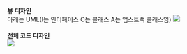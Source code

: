 <b>뷰 디자인</b>
<br>아래는 UML(I는 인터페이스 C는 클래스 A는 앱스트랙 클래스임)
<img src = "https://user-images.githubusercontent.com/62425964/129449925-b321079d-ee92-41e2-86ea-5939ae6363f1.png"/>
<br><br>
<b> 전체 코드 디자인</b>
<br>
<img src="https://user-images.githubusercontent.com/62425964/129449867-8d554aaf-67a8-480f-bf41-8e70db7bfc82.png"/>